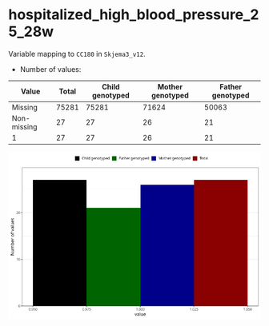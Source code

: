 # hospitalized_high_blood_pressure_25_28w
Variable mapping to `CC180` in `Skjema3_v12`.
- Number of values:

| Value | Total | Child genotyped | Mother genotyped | Father genotyped |
| ----- | ----- | --------------- | ---------------- | ---------------- |
| Missing | 75281 | 75281 | 71624 | 50063 |
| Non-missing | 27 | 27 | 26 | 21 |
| 1 | 27 | 27 | 26 | 21 |



![](hospitalized_high_blood_pressure_25_28w_n.png)



